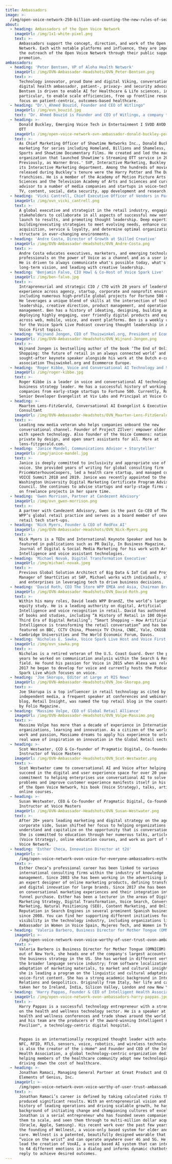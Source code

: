```yaml
---
title: Ambassadors
image: >-
  /img/open-voice-network-250-billion-and-counting-the-new-rules-of-search-by-voice-ovn-blog.jpg
about:
  - heading: Ambassadors of the Open Voice Network
    imageUrl: /img/1x1-white-pixel.png
    text: >-
      Ambassadors support the concept, direction, and work of the Open Voice
      Network. Each with notable platforms and influence, they are important to
      the outreach of the Open Voice Network through their public support and
      promotion.
ambassadors:
  - heading: 'Peter Bentsen, VP of Aloha Health Network'
    imageUrl: /img/OVN-Ambassador-Headshots/OVN_Peter-Bentsen.png
    text: >-
      Technology innovator, proud Dane and digital Viking, conversational AI and
      digital health ambassador, patient-, privacy- and security advocate; Peter
      Bentsen is driven to enable AI for Healthcare & Life sciences, in
      particular, to enable scale efficiencies, free up frontline resources to
      focus on patient-centric, outcomes-based healthcare.
  - heading: "Dr.\_Ahmed Bouzid, Founder and CEO of Witlingo"
    imageUrl: /img/ovn_bouzid.jpg
    text: "Dr. Ahmed Bouzid is Founder and CEO of Witlingo, a company that builds tools for publishing Voice First experiences, such as Alexa skills, Google actions, Bixby Capsules, Microcasts, and Audio streams. Prior to Witlingo, Dr. Bouzid was Head of Product at Amazon Alexa and VP of Product at Genesys. \_Dr. Bouzid is also an Editor at The Social Epistemology Review and Reply Collective and a contributing author at Opus Research. \_He holds 12 patents in Human Language Technology and was recognized as a “Speech Luminary” by Speech Technology Magazine and among the Top 11 Speech Technologists by Voicebot.ai."
  - heading: >-
      Donald Buckley, Emerging Voice Tech in Entertainment I SVOD AVOD CTV PVOD
      OTT
    imageUrl: /img/open-voice-network-ovn-ambassador-donald-buckley-portrait.jpg
    text: >-
      As Chief Marketing Officer of Showtime Networks Inc., Donald Buckley led
      marketing for series including Homeland, Billions and Shameless, Showtime
      Sports and Showtime Documentary Films. He created and led the marketing
      organization that launched Showtime's Streaming OTT service in 2015.
      Previously, as Warner Bros.' SVP, Interactive Marketing, Buckley founded
      its Interactive Marketing department. Among the hundreds of movies
      released during Buckley's tenure were the Harry Potter and The Dark Knight
      franchises. He is a member of the Academy of Motion Picture Arts and
      Sciences and the Television Academy of Arts and Sciences and currently
      advisor to a number of media companies and startups in voice-tech, gaming,
      TV, content, social, data security, app development and research.
  - heading: 'Vicki Cantrell, Chief Executive Officer of Vendors in Partnership'
    imageUrl: /img/ovn_vicki_cantrell.png
    text: >-
      A global executive and strategist in the retail industry, engaging
      stakeholders to collaborate in all aspects of successful new ventures from
      launch to results, and promoting thought leadership. Deep expertise in
      building/executing strategies to meet evolving needs, enhance customer
      acquisition, service & loyalty, and determine optimal organizational
      structure in ever-changing environments.
  - heading: 'Andre Costa, Director of Growth at Skilled Creative'
    imageUrl: /img/OVN-Ambassador-Headshots/OVN_Andre-Costa.png
    text: >-
      Andre Costa educates executives, marketers, and emerging technology
      professionals on the power of Voice as a channel and as a user interface.
      He is driven to always communicate what's possible today, what's the
      long-term vision, and leading with creative leadership.
  - heading: 'Benjamin Falvo, CIO Howl & Co-Host of Voice Spark Live'
    imageUrl: /img/ben-falvo.jpg
    text: >-
      Intrapreneurial and strategic CIO / CTO with 20 years of leadership
      experience across agency, startup, corporate and nonprofit environments,
      including numerous high-profile global projects for Fortune 500 clients.
      He leverages a unique blend of skills at the intersection of technical
      leadership, creative direction, product management, and operations
      management. Ben has a history of ideating, designing, building and
      deploying highly engaging, user friendly digital products and experiences
      across web, mobile, voice, and event platforms. Ben is a weekly co-host
      for the Voice Spark Live Podcast covering thought leadership in AI and
      Voice First topics.
  - heading: 'Wijnand Jongen, CEO of Thuiswinkel.org, President of Ecommerce Europe'
    imageUrl: /img/OVN-Ambassador-Headshots/OVN_Wijnand-Jongen.png
    text: >-
      Wijnand Jongen is bestselling author of the book ‘The End of Online
      Shopping: the future of retail in an always connected world’ and highly
      sought-after keynote speaker alongside his work at the Dutch e-commerce
      association Thuiswinkel.org and Ecommerce Europe.
  - heading: 'Roger Kibbe, Voice and Conversational AI Technology and Strategy Leader'
    imageUrl: /img/roger-kibbe.jpg
    text: >-
      Roger Kibbe is a leader in voice and conversational AI technology and a
      business strategy leader. He has a successful history of working with
      companies from early-stage startups to Fortune 500. Currently, Roger is
      Senior Developer Evangelist at Viv Labs and Principal at Voice Craft.
  - heading: >-
      Maarten Lens-FitzGerald, Conversational AI Evangelist & Executive
      Consultant
    imageUrl: /img/OVN-Ambassador-Headshots/OVN_Maarten-Lens-FitzGerald.png
    text: >-
      Leading new media veteran who helps companies onboard the new
      conversational channel. Founder of Project ZIlver: empower older adults
      with speech technology. Also founder of the Voice Commons: national,
      private by design, and open smart assistants for all. More at
      lens-fitzgerald.com.
  - heading: 'Janice Mandel, Communications Advisor + Storyteller'
    imageUrl: /img/janice-mandel.jpg
    text: >-
      Janice is deeply committed to inclusivity and appropriate use of data in
      voice. She provided years of writing for global consulting firm
      PriceWaterhouseCoopers, led a health care startup, and managed content for
      VOICE Summit 2018 and 2019. Janice was recently appointed to the George
      Washington University Digital Marketing Certificate Program Advisory
      Council. She continues to advise startups and early-stage firms and take
      on freelance projects in her spare time.
  - heading: 'Gwen Morrison, Partner at Candezent Advisory'
    imageUrl: /img/ovn_gwen-morrison.png
    text: >-
      A partner with Candezent Advisory, Gwen is the past Co-CEO of The Store,
      WPP’s global retail practice and serves as a board member of several
      retail tech start-ups. 
  - heading: 'Nick Myers, Founder & CEO of RedFox AI'
    imageUrl: /img/OVN-Ambassador-Headshots/OVN_Nick-Myers.png
    text: >-
      Nick Myers is a TEDx and International Keynote Speaker and has been
      featured in publications such as PR Daily, In Business Magazine, and the
      Journal of Digital & Social Media Marketing for his work with Artificial
      Intelligence and voice assistant technologies.
  - heading: 'Michael Novak, Digital Transformation Executive'
    imageUrl: /img/michael-novak.jpeg
    text: >-
      Previous Global Solution Architect of Big Data & IoT CoE and Project
      Manager of SmartCities at SAP, Michael works with individuals, startups
      and enterprises in leveraging tech to drive business decisions. 
  - heading: 'David Roth, CEO The Store WPP EMEA and Asia, Chairman BrandZ and BAV Group'
    imageUrl: /img/OVN-Ambassador-Headshots/OVN_David-Roth.png
    text: >-
      Within his many roles, David leads WPP BrandZ, the world’s largest brand
      equity study. He is a leading authority on digital, Artificial
      Intelligence and voice recognition in retail. David has authored a number
      of books and studies, including “A History of Retail in 100 Objects”; “The
      Third Era of Digital Retailing”; “Smart Shopping – How Artificial
      Intelligence is transforming the retail conversation” and has been
      featured on BBC, CCTV China, Phoenix TV China, CNBC, Yale, CKGSB and
      Cambridge Universities and The World Economic Forum, Davos.
  - heading: 'Nicholas E. Sawka, Voice Spark Live Host and Voice First Influencer'
    imageUrl: /img/ovn_sawka.png
    text: >-
      Nicholas is a retired veteran of the U.S. Coast Guard. Over the past 12
      years he worked on communication analysis within the Search & Rescue
      field. He found his passion for Voice in 2015 when Alexa was released. In
      2017 he began to develop for voice and currently hosts the Podcast Voice
      Spark Live which focuses on voice.
  - heading: 'Joe Skorupa, Editor at Large at RIS News'
    imageUrl: /img/OVN-Ambassador-Headshots/OVN_Joe-Skorupa.png
    text: >-
      Joe Skorupa is a top influencer in retail technology as cited by
      independent media, a frequent speaker at conferences and webinars, and his
      blog, Retail Insight, was named the top retail blog in the country in 2019
      by Folio Magazine.
  - heading: 'Massimo Volpe, CEO of Global Retail Alliance'
    imageUrl: /img/OVN-Ambassador-Headshots/OVN_Volpe-Massimo.png
    text: >-
      Massimo Volpe has more than a decade of experience in International Retail
      organizations, learning and innovation. As a citizen of the world, for
      work and passion, Massiamo dreams to apply his experience to unleash a
      real wave of inspiration on innovation in the Global Retail sector.
  - heading: >-
      Scot Westwater, CCO & Co-founder of Pragmatic Digital, Co-founder &
      Instructor of Voice Masters
    imageUrl: /img/OVN-Ambassador-Headshots/OVN_Scot-Westwater.png
    text: >-
      Scot Westwater came to conversational AI and Voice after helping clients
      succeed in the digital and user experience space for over 20 years. His
      commitment to helping enterprises use conversational AI to solve business
      problems and improve customer experience manifests itself in his support
      of the Open Voice Network, his book (Voice Strategy), talks, articles, and
      online courses.
  - heading: >-
      Susan Westwater, CEO & Co-founder of Pragmatic Digital, Co-founder of
      Instructor at Voice Masters
    imageUrl: /img/OVN-Ambassador-Headshots/OVN_Susan-Westwater.png
    text: >-
      After 20+ years leading marketing and digital strategy on the agency and
      corporate side, Susan shifted her focus to helping organizations
      understand and capitalize on the opportunity that is conversational AI.
      She is committed to education through her numerous talks, articles, book
      (Voice Strategy), online education courses, and work as part of the Open
      Voice Network.
  - heading: 'Esther Checa, Innovation Director at t2ó'
    imageUrl: >-
      /img/open-voice-network-ovon-voice-for-everyone-ambassadors-esther-checa-alta.jpg
    text: >-
      Esther Checa’s professional career has been linked to various
      international consulting firms within the industry of knowledge
      management. Since 2003 she has been working in the advertising industry as
      an expert designer of online marketing products, defining transformation
      and digital innovation for large brands. Since 2017 she has been working
      on conversational marketing experiences and their integration into a
      funnel purchase. Esther has been a lecturer in the areas of Digital
      Marketing Strategy, Digital Transformation, Voice Search, Conversational
      Marketing, Natural Positioning (SEO), Content Marketing, and Online
      Reputation in Search Engines in several prominent Spanish business schools
      since 2008. You can find her supporting different initiatives for women’s
      visibility in the technology industry, including organizations like
      Ambassador in Women in Voice Spain, Mujeres Tech, and Women in Tech Spain.
  - heading: 'Valeria Barbero, Business Director for Mother Tongue (OMNICOM)'
    imageUrl: >-
      /img/open-voice-network-ovon-voice-worthy-of-user-trust-ovon-ambassadors-valeria-barbero.png
    text: >-
      Valeria Barbero is Business Director for Mother Tongue (OMNICOM). Based
      out of New York, she heads one of the company's largest accounts and leads
      the business strategy in the US. She has worked in different verticals in
      the broader language service industry; from software localization, to the
      adaptation of marketing materials, to market and cultural insights. Lately
      she is leading a program on the linguistic and cultural adaptation of
      voice-first content. She has a strong academic background in International
      Relations and Geopolitics. Originally from Italy, her life and career have
      taken her to Ireland, India, Silicon Valley, London and now New York.
  - heading: 'Harry Pappas, Founder & CEO of Intelligent Health Association'
    imageUrl: /img/open-voice-network-ovon-ambassadors-harry-pappas.jpg
    text: >-
      Harry Pappas is a successful technology entrepreneur with a strong focus
      on the health and wellness technology sector. He is a speaker at many
      health and wellness conferences and trade shows around the world, and he
      and his team are the producers of the award-winning Intelligent Health
      Pavilion™, a technology-centric digital hospital.


      Pappas is an internationally recognized thought leader with auto-ID, BLE,
      NFC, RFID, RTLS, sensors, voice, robotics, and wireless technologies. He
      is also the creator of the i-Home™ and Founder and CEO of the Intelligent
      Health Association, a global technology-centric organization dedicated to
      helping members of the healthcare community adopt new technologies while
      driving down the cost of healthcare.
  - heading: >-
      Jonathan Ramaci, Managing General Partner at Great Product and CEO at
      Elements of Genius, Inc.
    imageUrl: >-
      /img/open-voice-network-ovon-voice-worthy-of-user-trust-ambassadors-jonathan-ramaci.jpeg
    text: >-
      Jonathan Ramaci’s career is defined by taking calculated risks that have
      produced significant results. With an entrepreneurial vision and a solid
      history of leading operations and driving scalable growth, he has a
      background of initiating change and championing cultures of excellence.
      Jonathan is a serial entrepreneur who has founded seven companies, grown
      them to scale, and seen them through to multi-million dollar acquisitions
      (Oracle, Apple, Samsung). His recent work over the past few years includes
      the founding of Wellnest, a voice-only based system for elder and patient
      care. Wellnest is a patented, beautifully designed wearable that puts
      “voice on the wrist” and can operate anywhere over 4G and 5G. He has also
      lead the creation of VoxAI, a voice based AI system that can interpret up
      to 64 different emotions in a dialog and informs dynamic chatbots how to
      reply to achieve desired outcomes.
---
```


